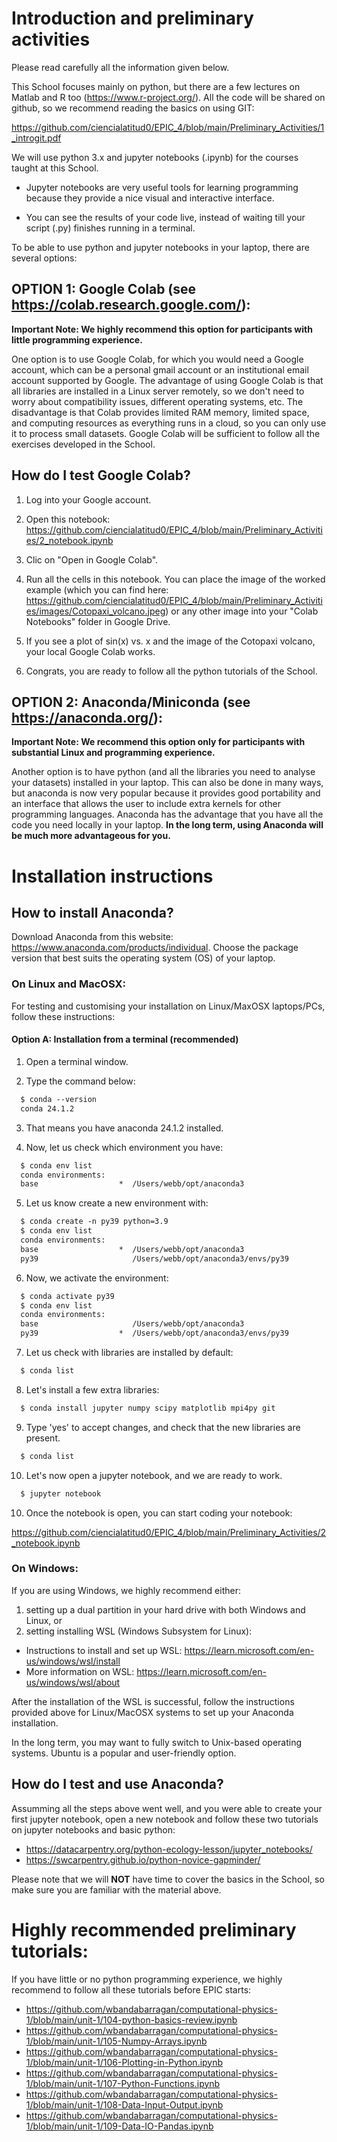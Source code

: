 # Introduction and preliminary activities

Please read carefully all the information given below.

This School focuses mainly on python, but there are a few lectures on Matlab and R too (https://www.r-project.org/).  All the code will be shared on github, so we recommend reading the basics on using GIT:

https://github.com/ciencialatitud0/EPIC_4/blob/main/Preliminary_Activities/1_introgit.pdf

We will use python 3.x and jupyter notebooks (.ipynb) for the courses taught at this School.

- Jupyter notebooks are very useful tools for learning programming because they provide a nice visual and interactive interface.

- You can see the results of your code live, instead of waiting till your script (.py) finishes running in a terminal.

To be able to use python and jupyter notebooks in your laptop, there are several options:

## OPTION 1: Google Colab (see https://colab.research.google.com/):

**Important Note: We highly recommend this option for participants with little programming experience.**

One option is to use Google Colab, for which you would need a Google account, which can be a personal gmail account or an institutional email account supported by Google. The advantage of using Google Colab is that all libraries are installed in a Linux server remotely, so we don't need to worry about compatibility issues, different operating systems, etc. The disadvantage is that Colab provides limited RAM memory, limited space, and computing resources as everything runs in a cloud, so you can only use it to process small datasets. Google Colab will be sufficient to follow all the exercises developed in the School.

## How do I test Google Colab?

1. Log into your Google account.

2. Open this notebook: https://github.com/ciencialatitud0/EPIC_4/blob/main/Preliminary_Activities/2_notebook.ipynb

3. Clic on "Open in Google Colab".

4. Run all the cells in this notebook. You can place the image of the worked example (which you can find here: https://github.com/ciencialatitud0/EPIC_4/blob/main/Preliminary_Activities/images/Cotopaxi_volcano.jpeg) or any other image into your "Colab Notebooks" folder in Google Drive.

5. If you see a plot of sin(x) vs. x and the image of the Cotopaxi volcano, your local Google Colab works.

6. Congrats, you are ready to follow all the python tutorials of the School.


## OPTION 2: Anaconda/Miniconda (see https://anaconda.org/):

**Important Note: We recommend this option only for participants with substantial Linux and programming experience.**

Another option is to have python (and all the libraries you need to analyse your datasets) installed in your laptop. This can also be done in many ways, but anaconda is now very popular because it provides good portability and an interface that allows the user to include extra kernels for other programming languages. Anaconda has the advantage that you have all the code you need locally in your laptop. **In the long term, using Anaconda will be much more advantageous for you.**

# Installation instructions

## How to install Anaconda?
Download Anaconda from this website: https://www.anaconda.com/products/individual. Choose the package version that best suits the operating system (OS) of your laptop.

### On Linux and MacOSX:
For testing and customising your installation on Linux/MaxOSX laptops/PCs, follow these instructions:

#### Option A: Installation from a terminal (recommended)

1. Open a terminal window.<br>

2. Type the command below:<br>
~~~~html
  $ conda --version
  conda 24.1.2
~~~~

3. That means you have anaconda 24.1.2 installed.<br>

4. Now, let us check which environment you have:<br>
~~~~html
  $ conda env list
  conda environments:
  base                  *  /Users/webb/opt/anaconda3
~~~~

5. Let us know create a new environment with:<br>
~~~~html
  $ conda create -n py39 python=3.9
  $ conda env list
  conda environments:
  base                  *  /Users/webb/opt/anaconda3
  py39                     /Users/webb/opt/anaconda3/envs/py39
~~~~

6. Now, we activate the environment:<br>
~~~~html
  $ conda activate py39
  $ conda env list
  conda environments:
  base                     /Users/webb/opt/anaconda3
  py39                  *  /Users/webb/opt/anaconda3/envs/py39
~~~~

7. Let us check with libraries are installed by default:<br>
~~~~html
  $ conda list
~~~~

8. Let's install a few extra libraries:<br>
~~~~html
  $ conda install jupyter numpy scipy matplotlib mpi4py git
~~~~

9. Type 'yes' to accept changes, and check that the new libraries are present.<br>
~~~~html
  $ conda list
~~~~

10. Let's now open a jupyter notebook, and we are ready to work.<br>
~~~~html
  $ jupyter notebook
~~~~

10. Once the notebook is open, you can start coding your notebook:<br>

https://github.com/ciencialatitud0/EPIC_4/blob/main/Preliminary_Activities/2_notebook.ipynb

### On Windows:
If you are using Windows, we highly recommend either:

1. setting up a dual partition in your hard drive with both Windows and Linux, or
2. setting installing WSL (Windows Subsystem for Linux):

- Instructions to install and set up WSL: https://learn.microsoft.com/en-us/windows/wsl/install
- More information on WSL: https://learn.microsoft.com/en-us/windows/wsl/about

After the installation of the WSL is successful, follow the instructions provided above for Linux/MacOSX systems to set up your Anaconda installation.

In the long term, you may want to fully switch to Unix-based operating systems. Ubuntu is a popular and user-friendly option.


## How do I test and use Anaconda?
Assumming all the steps above went well, and you were able to create your first jupyter notebook, open a new notebook and follow these two tutorials on jupyter notebooks and basic python:

- https://datacarpentry.org/python-ecology-lesson/jupyter_notebooks/
- https://swcarpentry.github.io/python-novice-gapminder/

Please note that we will **NOT** have time to cover the basics in the School, so make sure you are familiar with the material above.

# Highly recommended preliminary tutorials:

If you have little or no python programming experience, we highly recommend to follow all these tutorials before EPIC starts:

- https://github.com/wbandabarragan/computational-physics-1/blob/main/unit-1/104-python-basics-review.ipynb
- https://github.com/wbandabarragan/computational-physics-1/blob/main/unit-1/105-Numpy-Arrays.ipynb
- https://github.com/wbandabarragan/computational-physics-1/blob/main/unit-1/106-Plotting-in-Python.ipynb
- https://github.com/wbandabarragan/computational-physics-1/blob/main/unit-1/107-Python-Functions.ipynb
- https://github.com/wbandabarragan/computational-physics-1/blob/main/unit-1/108-Data-Input-Output.ipynb
- https://github.com/wbandabarragan/computational-physics-1/blob/main/unit-1/109-Data-IO-Pandas.ipynb
